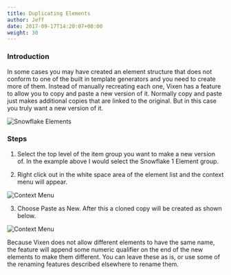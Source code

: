 ```yaml
---
title: Duplicating Elements
author: Jeff
date: 2017-09-17T14:20:07+00:00
weight: 30
---
```

### Introduction

In some cases you may have created an element structure that does not conform to one of the built in template generators and you need to create more of them. Instead of manually recreating each one, Vixen has a feature to allow you to copy and paste a new version of it. Normally copy and paste just makes additional copies that are linked to the original. But in this case you truly want a new version of it.

![Snowflake Elements](/images/docs/usage/display-setup/display-elements/SnowflakeElements.png)

### Steps

1. Select the top level of the item group you want to make a new version of. In the example above I would select the Snowflake 1 Element group.

2. Right click out in the white space area of the element list and the context menu will appear.

![Context Menu](/images/docs/usage/display-setup/display-elements/ContextMenu.png)

3. Choose Paste as New. After this a cloned copy will be created as shown below.

![Context Menu](/images/docs/usage/display-setup/display-elements/SnowFlakeDuplicate.png)

Because Vixen does not allow different elements to have the same name, the feature will append some numeric qualifier on the end of the new elements to make them different. You can leave these as is, or use some of the renaming features described elsewhere to rename them.
